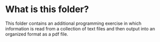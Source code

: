 # What is this folder? 

This folder contains an additional programming exercise in which information is read 
from a collection of text files and then output into an organized format as a pdf file. 